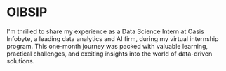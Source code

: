 # OIBSIP
I'm thrilled to share my experience as a Data Science Intern at Oasis Infobyte, a leading data analytics and AI firm, during my virtual internship program. This one-month journey was packed with valuable learning, practical challenges, and exciting insights into the world of data-driven solutions.

